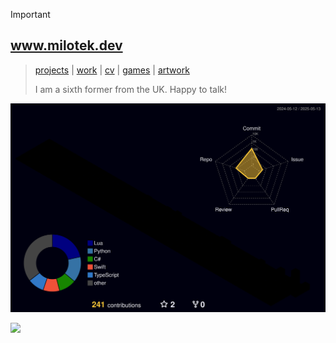 > [!IMPORTANT]  
> ## www.milotek.dev
> > [projects](https://milotek.dev#projects) | [work](https://linkedin.com/in/goated) | [cv](https://milotek.dev#cv) | [games](https://milotek.dev#games) | [artwork](https://milotek.dev#arts)
> > 
> > I am a sixth former from the UK. Happy to talk!

[![Contributions Graph](./profile-3d-contrib/profile-night-rainbow.svg)](https://milotek.dev)

![](https://komarev.com/ghpvc/?username=pixeljammed&base=420&label=views)
